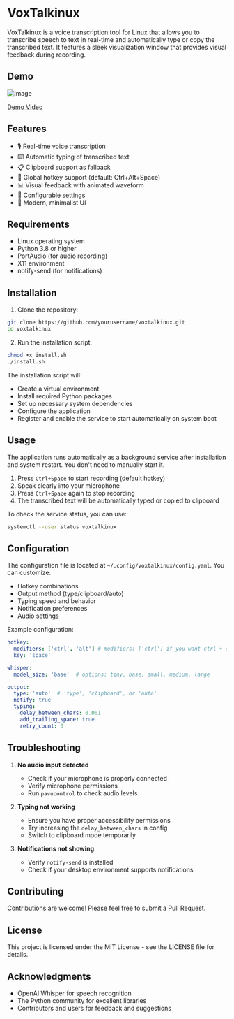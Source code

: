 # VoxTalkinux

VoxTalkinux is a voice transcription tool for Linux that allows you to transcribe speech to text in real-time and automatically type or copy the transcribed text. It features a sleek visualization window that provides visual feedback during recording.

## Demo
  ![image](https://github.com/user-attachments/assets/84b9dcfc-6c7f-47d3-b137-c280ee399a96)

 [Demo Video](./demo/demo.mp4)

## Features

- 🎙️ Real-time voice transcription
- ⌨️ Automatic typing of transcribed text
- 📋 Clipboard support as fallback
- 🎯 Global hotkey support (default: Ctrl+Alt+Space)
- 📊 Visual feedback with animated waveform
- 🔧 Configurable settings
- 🎨 Modern, minimalist UI

## Requirements

- Linux operating system
- Python 3.8 or higher
- PortAudio (for audio recording)
- X11 environment
- notify-send (for notifications)

## Installation

1. Clone the repository:
```bash
git clone https://github.com/yourusername/voxtalkinux.git
cd voxtalkinux
```

2. Run the installation script:
```bash
chmod +x install.sh
./install.sh
```

The installation script will:
- Create a virtual environment
- Install required Python packages
- Set up necessary system dependencies
- Configure the application
- Register and enable the service to start automatically on system boot

## Usage

The application runs automatically as a background service after installation and system restart. You don't need to manually start it.

1. Press `Ctrl+Space` to start recording (default hotkey)
2. Speak clearly into your microphone
3. Press `Ctrl+Space` again to stop recording
4. The transcribed text will be automatically typed or copied to clipboard

To check the service status, you can use:
```bash
systemctl --user status voxtalkinux
```

## Configuration

The configuration file is located at `~/.config/voxtalkinux/config.yaml`. You can customize:

- Hotkey combinations
- Output method (type/clipboard/auto)
- Typing speed and behavior
- Notification preferences
- Audio settings

Example configuration:
```yaml
hotkey:
  modifiers: ['ctrl', 'alt'] # modifiers: ['ctrl'] if you want ctrl + space
  key: 'space'

whisper:
  model_size: 'base'  # options: tiny, base, small, medium, large

output:
  type: 'auto'  # 'type', 'clipboard', or 'auto'
  notify: true
  typing:
    delay_between_chars: 0.001
    add_trailing_space: true
    retry_count: 3
```

## Troubleshooting

1. **No audio input detected**
   - Check if your microphone is properly connected
   - Verify microphone permissions
   - Run `pavucontrol` to check audio levels

2. **Typing not working**
   - Ensure you have proper accessibility permissions
   - Try increasing the `delay_between_chars` in config
   - Switch to clipboard mode temporarily

3. **Notifications not showing**
   - Verify `notify-send` is installed
   - Check if your desktop environment supports notifications

## Contributing

Contributions are welcome! Please feel free to submit a Pull Request.

## License

This project is licensed under the MIT License - see the LICENSE file for details.

## Acknowledgments

- OpenAI Whisper for speech recognition
- The Python community for excellent libraries
- Contributors and users for feedback and suggestions 
